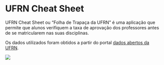 # UFRN Cheat Sheet

<!-- WARNING: THIS FILE WAS AUTOGENERATED! DO NOT EDIT! -->

UFRN Cheat Sheet ou “Folha de Trapaça da UFRN” é uma aplicação que
permite que alunos verifiquem a taxa de aprovação dos professores antes
de se matricularem nas suas disciplinas.

Os dados utilizados foram obtidos a partir do portal [dados abertos da
UFRN](https://dados.ufrn.br/).

![](images/aplicacao.png)

